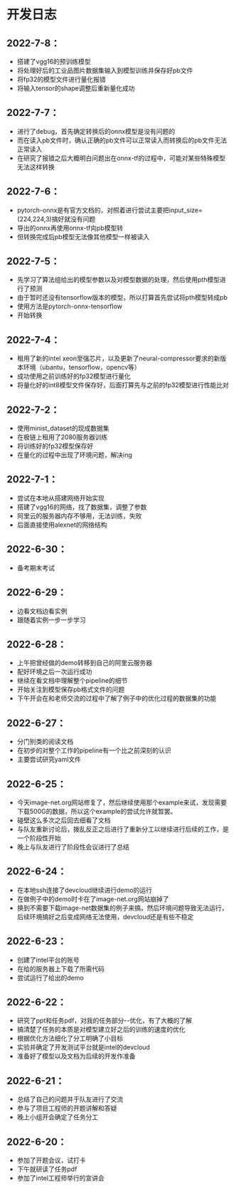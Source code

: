 # 开发日志

## 2022-7-8：
+ 搭建了vgg16的预训练模型
+ 将处理好后的工业品图片数据集输入到模型训练并保存好pb文件
+ 将fp32的模型文件进行量化报错
+ 将输入tensor的shape调整后重新量化成功
## 2022-7-7：
+ 进行了debug，首先确定转换后的onnx模型是没有问题的
+ 而在读入pb文件时，确认正确的pb文件可以正常读入而转换后的pb文件无法正常读入
+ 在研究了报错之后大概明白问题出在onnx-tf的过程中，可能对某些特殊模型无法这样转换
## 2022-7-6：
+ pytorch-onnx是有官方文档的，对照着进行尝试主要把input_size=(224,224,3)搞好就没有问题
+ 导出的onnx再使用onnx-tf向pb模型转
+ 但转换完成后pb模型无法像其他模型一样被读入
## 2022-7-5：
+ 先学习了算法组给出的模型参数以及对模型数据的处理，然后使用pth模型进行了预测
+ 由于暂时还没有tensorflow版本的模型，所以打算首先尝试将pth模型转成pb
+ 使用方法是pytorch-onnx-tensorflow
+ 开始转换
## 2022-7-4：
+ 租用了新的intel xeon至强芯片，以及更新了neural-compressor要求的新版本环境（ubantu，tensorflow，opencv等）
+ 成功使用之前训练好的fp32模型进行量化
+ 将量化好的int8模型文件保存好，后面打算先与之前的fp32模型进行性能比对
## 2022-7-2：
+ 使用minist_dataset的现成数据集
+ 在极链上租用了2080服务器训练
+ 将训练好的fp32模型保存好
+ 在量化的过程中出现了环境问题，解决ing
## 2022-7-1：
+ 尝试在本地从搭建网络开始实现
+ 搭建了vgg16的网络，找了数据集，调整了参数
+ 阿里云的服务器内存不够用，无法训练，失败
+ 后面直接使用alexnet的网络结构
## 2022-6-30：
+ 备考期末考试
## 2022-6-29：
+ 边看文档边看实例
+ 跟随着实例一步一步学习
## 2022-6-28：
+ 上午把曾经做的demo转移到自己的阿里云服务器
+ 配好环境之后一次运行成功
+ 继续在看文档中理解整个pipeline的细节
+ 开始关注到模型保存pb格式文件的问题
+ 下午开会在和老师交流的过程中了解了例子中的优化过程的数据集的功能
## 2022-6-27：
+ 分门别类的阅读文档
+ 在初步的对整个工作的pipeline有一个比之前深刻的认识
+ 主要尝试研究yaml文件
## 2022-6-25：
+ 今天image-net.org网站修复了，然后继续使用那个example来试，发现需要下载500G的数据，所以这个example的尝试允许就暂罢。
+ 碰壁这么多次之后回去细看了文档
+ 与队友重新讨论后，拨乱反正之后进行了重新分工以继续进行后续的工作，是一个阶段性开始
+ 晚上与队友进行了阶段性会议进行了总结
## 2022-6-24：
+ 在本地ssh连接了devcloud继续进行demo的运行
+ 在做例子中的demo时卡在了image-net.org网站崩掉了
+ 换到不需要下载image-net数据集的例子来搞，然后环境问题导致无法运行，后续环境搞好之后变成网络无法使用，devcloud还是有些不稳定
## 2022-6-23：
+ 创建了intel平台的账号
+ 在给的服务器上下载了所需代码
+ 尝试运行了给出的demo
## 2022-6-22：
+ 研究了ppt和任务pdf，对我的任务部分--优化，有了大概的了解
+ 搞清楚了任务的本质是对模型建立好之后的训练的速度的优化
+ 根据优化方法细化了分工明确了小目标
+ 实验并确定了开发测试平台就是intel的devcloud
+ 准备好了模型以及文档为后续的开发作准备
## 2022-6-21：
+ 总结了自己的问题并于队友进行了交流
+ 参与了项目工程师的开题讲解和答疑
+ 晚上小组开会确定了任务分工
## 2022-6-20：
+ 参加了开题会议，试打卡
+ 下午就研读了任务pdf
+ 参加了intel工程师举行的宣讲会

